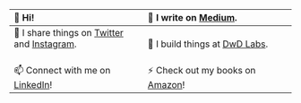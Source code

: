 <!--
**pdrm83/pdrm83** is a ✨ _special_ ✨ repository because its `README.md` (this file) appears on your GitHub profile.

Here are some ideas to get you started:

- 🔭 I’m currently working on ...
- 🌱 I’m currently learning ...
- 👯 I’m looking to collaborate on ...
- 🤔 I’m looking for help with ...
- 💬 Ask me about ...
- 📫 How to reach me: ...
- 😄 Pronouns: ...
- ⚡ Fun fact: ...
-->
| 👋 Hi!  | 👨 I write on [Medium](https://pedram-ataee.medium.com/).|
| :---  | :---  |
| 💛 I share things on [Twitter](https://twitter.com/pedram_ataee) and [Instagram](https://www.instagram.com/pedram.ataee/). &nbsp;&nbsp;&nbsp;&nbsp;&nbsp;&nbsp;&nbsp;&nbsp;&nbsp;&nbsp;&nbsp;&nbsp;&nbsp;&nbsp;&nbsp;&nbsp;&nbsp;&nbsp;&nbsp;&nbsp;&nbsp;&nbsp;&nbsp;&nbsp;&nbsp;&nbsp;| 💬 I build things at [DwD Labs](https://github.com/dwdlabs). |
| 📫 Connect with me on [LinkedIn](https://www.linkedin.com/in/pedrama/)! | ⚡ Check out my books on [Amazon](https://www.amazon.com/dp/B08P5LJFB9?binding=kindle_edition&ref=dbs_dp_rwt_sb_tukn)! &nbsp;&nbsp;&nbsp;&nbsp;&nbsp;&nbsp;&nbsp;&nbsp;&nbsp;&nbsp;&nbsp;&nbsp;&nbsp;&nbsp;&nbsp;&nbsp;&nbsp;&nbsp;&nbsp;&nbsp;&nbsp;&nbsp;&nbsp;&nbsp;&nbsp;&nbsp;&nbsp;&nbsp;&nbsp;&nbsp;&nbsp;&nbsp;&nbsp;&nbsp;&nbsp;&nbsp;|

